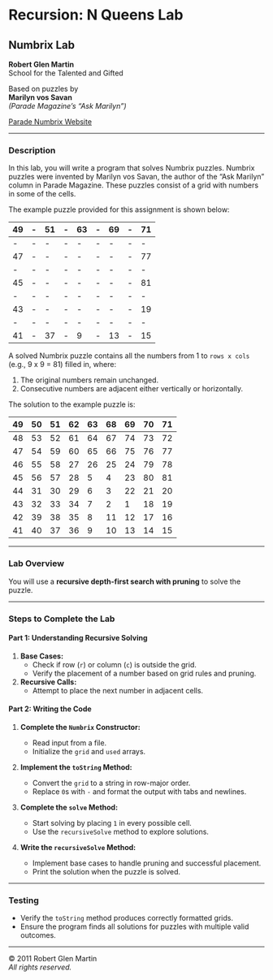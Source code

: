 # Recursion: N Queens Lab

## Numbrix Lab

**Robert Glen Martin**  
School for the Talented and Gifted  

Based on puzzles by  
**Marilyn vos Savan**  
*(Parade Magazine’s “Ask Marilyn”)*  

[Parade Numbrix Website](http://www.parade.com/numbrix)

---

### Description
In this lab, you will write a program that solves Numbrix puzzles. Numbrix puzzles were invented by Marilyn vos Savan, the author of the “Ask Marilyn” column in Parade Magazine. These puzzles consist of a grid with numbers in some of the cells.  

The example puzzle provided for this assignment is shown below:  

| 49 | -  | 51 | -  | 63 | -  | 69 | -  | 71 |
|----|----|----|----|----|----|----|----|----|
| -  | -  | -  | -  | -  | -  | -  | -  | -  |
| 47 | -  | -  | -  | -  | -  | -  | -  | 77 |
| -  | -  | -  | -  | -  | -  | -  | -  | -  |
| 45 | -  | -  | -  | -  | -  | -  | -  | 81 |
| -  | -  | -  | -  | -  | -  | -  | -  | -  |
| 43 | -  | -  | -  | -  | -  | -  | -  | 19 |
| -  | -  | -  | -  | -  | -  | -  | -  | -  |
| 41 | -  | 37 | -  | 9  | -  | 13 | -  | 15 |

A solved Numbrix puzzle contains all the numbers from 1 to `rows x cols` (e.g., 9 x 9 = 81) filled in, where:

1. The original numbers remain unchanged.
2. Consecutive numbers are adjacent either vertically or horizontally.

The solution to the example puzzle is:

| 49 | 50 | 51 | 62 | 63 | 68 | 69 | 70 | 71 |
|----|----|----|----|----|----|----|----|----|
| 48 | 53 | 52 | 61 | 64 | 67 | 74 | 73 | 72 |
| 47 | 54 | 59 | 60 | 65 | 66 | 75 | 76 | 77 |
| 46 | 55 | 58 | 27 | 26 | 25 | 24 | 79 | 78 |
| 45 | 56 | 57 | 28 | 5  | 4  | 23 | 80 | 81 |
| 44 | 31 | 30 | 29 | 6  | 3  | 22 | 21 | 20 |
| 43 | 32 | 33 | 34 | 7  | 2  | 1  | 18 | 19 |
| 42 | 39 | 38 | 35 | 8  | 11 | 12 | 17 | 16 |
| 41 | 40 | 37 | 36 | 9  | 10 | 13 | 14 | 15 |

---

### Lab Overview
You will use a **recursive depth-first search with pruning** to solve the puzzle.

---

### Steps to Complete the Lab

#### Part 1: Understanding Recursive Solving
1. **Base Cases:**
   - Check if row (`r`) or column (`c`) is outside the grid.
   - Verify the placement of a number based on grid rules and pruning.
2. **Recursive Calls:**
   - Attempt to place the next number in adjacent cells.

#### Part 2: Writing the Code
1. **Complete the `Numbrix` Constructor:**
   - Read input from a file.
   - Initialize the `grid` and `used` arrays.

2. **Implement the `toString` Method:**
   - Convert the `grid` to a string in row-major order.
   - Replace `0`s with `-` and format the output with tabs and newlines.

3. **Complete the `solve` Method:**
   - Start solving by placing `1` in every possible cell.
   - Use the `recursiveSolve` method to explore solutions.

4. **Write the `recursiveSolve` Method:**
   - Implement base cases to handle pruning and successful placement.
   - Print the solution when the puzzle is solved.

---

### Testing
- Verify the `toString` method produces correctly formatted grids.
- Ensure the program finds all solutions for puzzles with multiple valid outcomes.

---

© 2011 Robert Glen Martin  
*All rights reserved.*
